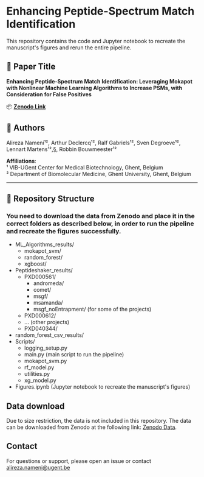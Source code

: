 
# Enhancing Peptide-Spectrum Match Identification

This repository contains the code and Jupyter notebook to recreate the manuscript's figures and rerun the entire pipeline.

## 📝 Paper Title

**Enhancing Peptide-Spectrum Match Identification: Leveraging Mokapot with Nonlinear Machine Learning Algorithms to Increase PSMs, with Consideration for False Positives**

📦 **[Zenodo Link](https://zenodo.org/record/1)**

## 👥 Authors

Alireza Nameni¹², Arthur Declercq¹², Ralf Gabriels¹², Sven Degroeve¹², Lennart Martens¹²,§, Robbin Bouwmeester¹²

**Affiliations**:  
¹ VIB-UGent Center for Medical Biotechnology, Ghent, Belgium  
² Department of Biomolecular Medicine, Ghent University, Ghent, Belgium

---

## 📂 Repository Structure
### You need to download the data from Zenodo and place it in the correct folders as described below, in order to run the pipeline and recreate the figures successfully.

- ML_Algorithms_results/
    - mokapot_svm/
    - random_forest/
    - xgboost/
- Peptideshaker_results/
    - PXD000561/
        - andromeda/
        - comet/
        - msgf/
        - msamanda/
        - msgf_noEntrapment/ (for some of the projects)
    - PXD000612/
    - ... (other projects)
    - PXD040344/
- random_forest_csv_results/
- Scripts/
    - logging_setup.py
    - main.py (main script to run the pipeline)
    - mokapot_svm.py
    - rf_model.py
    - utilities.py
    - xg_model.py
- Figures.ipynb (Jupyter notebook to recreate the manuscript's figures)


## Data download
Due to size restriction, the data is not included in this repository. The data can be downloaded from Zenodo at the following link: [Zenodo Data](https://zenodo.org/record/1).

## Contact
For questions or support, please open an issue or contact alireza.nameni@ugent.be
